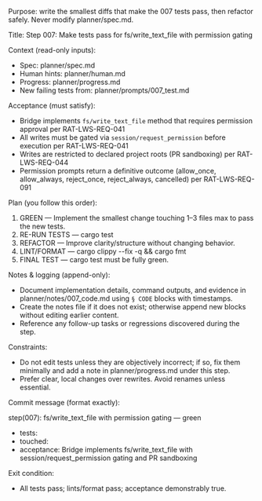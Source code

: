Purpose: write the smallest diffs that make the 007 tests pass, then refactor safely. Never modify planner/spec.md.

Title: Step 007: Make tests pass for fs/write_text_file with permission gating

Context (read-only inputs):
- Spec: planner/spec.md
- Human hints: planner/human.md
- Progress: planner/progress.md
- New failing tests from: planner/prompts/007_test.md

Acceptance (must satisfy):
- Bridge implements `fs/write_text_file` method that requires permission approval per RAT-LWS-REQ-041
- All writes must be gated via `session/request_permission` before execution per RAT-LWS-REQ-041
- Writes are restricted to declared project roots (PR sandboxing) per RAT-LWS-REQ-044
- Permission prompts return a definitive outcome (allow_once, allow_always, reject_once, reject_always, cancelled) per RAT-LWS-REQ-091

Plan (you follow this order):
1. GREEN — Implement the smallest change touching 1–3 files max to pass the new tests.
2. RE-RUN TESTS — cargo test
3. REFACTOR — Improve clarity/structure without changing behavior.
4. LINT/FORMAT — cargo clippy --fix -q && cargo fmt
5. FINAL TEST — cargo test must be fully green.

Notes & logging (append-only):
- Document implementation details, command outputs, and evidence in planner/notes/007_code.md using `§ CODE` blocks with timestamps.
- Create the notes file if it does not exist; otherwise append new blocks without editing earlier content.
- Reference any follow-up tasks or regressions discovered during the step.

Constraints:
- Do not edit tests unless they are objectively incorrect; if so, fix them minimally and add a note in planner/progress.md under this step.
- Prefer clear, local changes over rewrites. Avoid renames unless essential.

Commit message (format exactly):

step(007): fs/write_text_file with permission gating — green

- tests: <list the test names that were failing>
- touched: <files>
- acceptance: Bridge implements fs/write_text_file with session/request_permission gating and PR sandboxing

Exit condition:
- All tests pass; lints/format pass; acceptance demonstrably true.